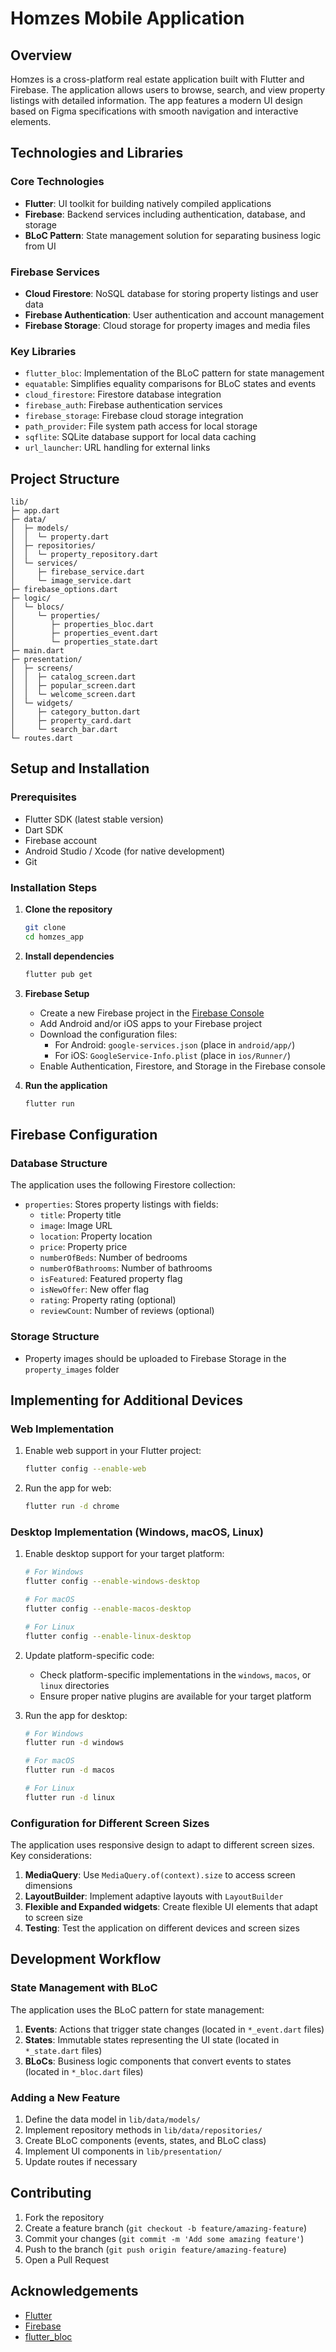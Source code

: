 # Homzes Mobile Application

## Overview

Homzes is a cross-platform real estate application built with Flutter and Firebase. The application allows users to browse, search, and view property listings with detailed information. The app features a modern UI design based on Figma specifications with smooth navigation and interactive elements.

## Technologies and Libraries

### Core Technologies
- **Flutter**: UI toolkit for building natively compiled applications
- **Firebase**: Backend services including authentication, database, and storage
- **BLoC Pattern**: State management solution for separating business logic from UI

### Firebase Services
- **Cloud Firestore**: NoSQL database for storing property listings and user data
- **Firebase Authentication**: User authentication and account management
- **Firebase Storage**: Cloud storage for property images and media files

### Key Libraries
- `flutter_bloc`: Implementation of the BLoC pattern for state management
- `equatable`: Simplifies equality comparisons for BLoC states and events
- `cloud_firestore`: Firestore database integration
- `firebase_auth`: Firebase authentication services
- `firebase_storage`: Firebase cloud storage integration
- `path_provider`: File system path access for local storage
- `sqflite`: SQLite database support for local data caching
- `url_launcher`: URL handling for external links

## Project Structure

```
lib/
├─ app.dart
├─ data/
│  ├─ models/
│  │  └─ property.dart
│  ├─ repositories/
│  │  └─ property_repository.dart
│  └─ services/
│     ├─ firebase_service.dart
│     └─ image_service.dart
├─ firebase_options.dart
├─ logic/
│  └─ blocs/
│     └─ properties/
│        ├─ properties_bloc.dart
│        ├─ properties_event.dart
│        └─ properties_state.dart
├─ main.dart
├─ presentation/
│  ├─ screens/
│  │  ├─ catalog_screen.dart
│  │  ├─ popular_screen.dart
│  │  └─ welcome_screen.dart
│  └─ widgets/
│     ├─ category_button.dart
│     ├─ property_card.dart
│     └─ search_bar.dart
└─ routes.dart
```

## Setup and Installation

### Prerequisites
- Flutter SDK (latest stable version)
- Dart SDK
- Firebase account
- Android Studio / Xcode (for native development)
- Git

### Installation Steps

1. **Clone the repository**
   ```bash
   git clone 
   cd homzes_app
   ```

2. **Install dependencies**
   ```bash
   flutter pub get
   ```

3. **Firebase Setup**
   - Create a new Firebase project in the [Firebase Console](https://console.firebase.google.com/)
   - Add Android and/or iOS apps to your Firebase project
   - Download the configuration files:
     - For Android: `google-services.json` (place in `android/app/`)
     - For iOS: `GoogleService-Info.plist` (place in `ios/Runner/`)
   - Enable Authentication, Firestore, and Storage in the Firebase console

4. **Run the application**
   ```bash
   flutter run
   ```

## Firebase Configuration

### Database Structure
The application uses the following Firestore collection:
- `properties`: Stores property listings with fields:
  - `title`: Property title
  - `image`: Image URL
  - `location`: Property location
  - `price`: Property price
  - `numberOfBeds`: Number of bedrooms
  - `numberOfBathrooms`: Number of bathrooms
  - `isFeatured`: Featured property flag
  - `isNewOffer`: New offer flag
  - `rating`: Property rating (optional)
  - `reviewCount`: Number of reviews (optional)

### Storage Structure
- Property images should be uploaded to Firebase Storage in the `property_images` folder

## Implementing for Additional Devices

### Web Implementation
1. Enable web support in your Flutter project:
   ```bash
   flutter config --enable-web
   ```
2. Run the app for web:
   ```bash
   flutter run -d chrome
   ```

### Desktop Implementation (Windows, macOS, Linux)

1. Enable desktop support for your target platform:
   ```bash
   # For Windows
   flutter config --enable-windows-desktop
   
   # For macOS
   flutter config --enable-macos-desktop
   
   # For Linux
   flutter config --enable-linux-desktop
   ```

2. Update platform-specific code:
   - Check platform-specific implementations in the `windows`, `macos`, or `linux` directories
   - Ensure proper native plugins are available for your target platform

3. Run the app for desktop:
   ```bash
   # For Windows
   flutter run -d windows
   
   # For macOS
   flutter run -d macos
   
   # For Linux
   flutter run -d linux
   ```

### Configuration for Different Screen Sizes

The application uses responsive design to adapt to different screen sizes. Key considerations:

1. **MediaQuery**: Use `MediaQuery.of(context).size` to access screen dimensions
2. **LayoutBuilder**: Implement adaptive layouts with `LayoutBuilder`
3. **Flexible and Expanded widgets**: Create flexible UI elements that adapt to screen size
4. **Testing**: Test the application on different devices and screen sizes

## Development Workflow

### State Management with BLoC

The application uses the BLoC pattern for state management:

1. **Events**: Actions that trigger state changes (located in `*_event.dart` files)
2. **States**: Immutable states representing the UI state (located in `*_state.dart` files)
3. **BLoCs**: Business logic components that convert events to states (located in `*_bloc.dart` files)

### Adding a New Feature

1. Define the data model in `lib/data/models/`
2. Implement repository methods in `lib/data/repositories/`
3. Create BLoC components (events, states, and BLoC class)
4. Implement UI components in `lib/presentation/`
5. Update routes if necessary

## Contributing

1. Fork the repository
2. Create a feature branch (`git checkout -b feature/amazing-feature`)
3. Commit your changes (`git commit -m 'Add some amazing feature'`)
4. Push to the branch (`git push origin feature/amazing-feature`)
5. Open a Pull Request

## Acknowledgements

- [Flutter](https://flutter.dev/)
- [Firebase](https://firebase.google.com/)
- [flutter_bloc](https://pub.dev/packages/flutter_bloc)